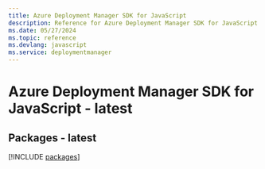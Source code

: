 ```yaml
---
title: Azure Deployment Manager SDK for JavaScript
description: Reference for Azure Deployment Manager SDK for JavaScript
ms.date: 05/27/2024
ms.topic: reference
ms.devlang: javascript
ms.service: deploymentmanager
---
```

# Azure Deployment Manager SDK for JavaScript - latest
## Packages - latest
[!INCLUDE [packages](deployment-manager-index.md)]